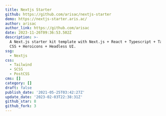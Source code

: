```yaml
---
title: Nextjs Starter
github: https://github.com/arisac/nextjs-starter
demo: https://nextjs-starter.aris.ac/
author: arisac
author_link: https://github.com/arisac
date: 2023-11-26T09:36:53.502Z
description: >-
  A Next.js starter kit template with Next.js + React + Typescript + Tailwind
  CSS + Heroicons + Headless UI.
ssg:
  - Nextjs
css:
  - Tailwind
  - SCSS
  - PostCSS
cms: []
category: []
draft: false
publish_date: '2021-05-25T03:42:27Z'
update_date: '2023-02-03T22:38:31Z'
github_star: 8
github_fork: 3
---
```

